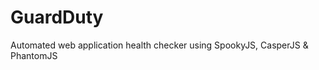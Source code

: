 GuardDuty
=========

Automated web application health checker using SpookyJS, CasperJS &amp; PhantomJS
